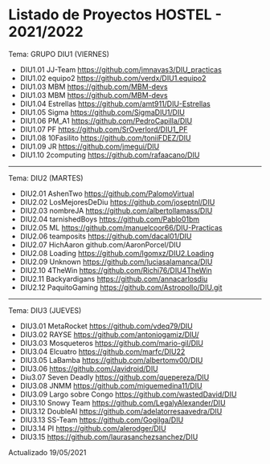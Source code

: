 # Listado de Proyectos HOSTEL - 2021/2022

Tema: ​GRUPO DIU1 (VIERNES)


* DIU1.01 JJ-Team				https://github.com/jmnavas3/DIU_practicas
* DIU1.02 equipo2				https://github.com/verdx/DIU1.equipo2
* DIU1.03 MBM				https://github.com/MBM-devs
* DIU1.03 MBM				https://github.com/MBM-devs
* DIU1.04 Estrellas				https://github.com/amt911/DIU-Estrellas
* DIU1.05 Sigma				https://github.com/SigmaDIU1/DIU
* DIU1.06 PM_A1				https://github.com/PedroCapilla/DIU
* DIU1.07 PF				https://github.com/SrOverlord/DIU1_PF
* DIU1.08 10Fasilito				https://github.com/toniiFDEZ/DIU
* DIU1.09 JR				https://github.com/jmegui/DIU
* DIU1.10 2computing				https://github.com/rafaacano/DIU

----------

Tema:  DIU2 (MARTES)


* DIU2.01 AshenTwo				https://github.com/PalomoVirtual
* DIU2.02 LosMejoresDeDiu				https://github.com/joseptnl/DIU
* DIU2.03 nombreJA				https://github.com/albertollamass/DIU
* DIU2.04 tarnishedBoys				https://github.com/Pablo01bm
* DIU2.05 ML				https://github.com/manuelcoor66/DIU-Practicas
* DIU2.06 teamposits				https://github.com/dacal01/DIU
* DIU2.07 HichAaron				github.com/AaronPorcel/DIU
* DIU2.08 Loading				https://github.com/lgomxz/DIU2.Loading
* DIU2.09 Unknown				https://github.com/luciasalamanca/DIU
* DIU2.10 4TheWin				https://github.com/Richi76/DIU4TheWin
* DIU2.11 Backyardigans				https://github.com/annacarlosdiu
* DIU2.12 PaquitoGaming				https://github.com/Astropollo/DIU.git

----------

Tema:  DIU3  (JUEVES)

* DIU3.01 MetaRocket				https://github.com/vdeq79/DIU
* DIU3.02 RAYSE				https://github.com/antoniogamiz/DIU/
* DIU3.03 Mosqueteros 				https://github.com/mario-gil/DIU
* DIU3.04 Elcuatro				https://github.com/marfc/DIU22
* DIU3.05 LaBamba				https://github.com/albertomv00/DIU
* DIU3.06				   https://github.com/Javidroid/DIU
* Diu3.07 Seven Deadly			https://github.com/quepereza/DIU	
* DIU3.08 JNMM				https://github.com/miguemedina11/DIU
* DIU3.09 Largo sobre Congo			https://github.com/wastedDavid/DIU	
* DIU3.10 Snowy Team			https://github.com/LegalyAlexander/DIU	
* DIU3.12 DoubleAI				https://github.com/adelatorresaavedra/DIU  
* DIU3.13 SS-Team				https://github.com/Gogilga/DIU 
* DIU3.14 PI				https://github.com/alerodger/DIU
* DIU3.15				https://github.com/laurasanchezsanchez/DIU 

Actualizado 19/05/2021
